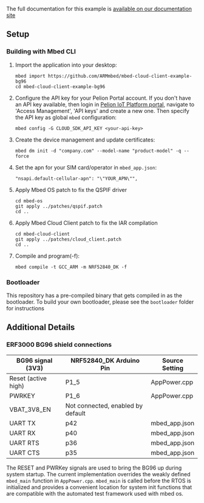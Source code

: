 The full documentation for this example is [available on our documentation site](https://cloud.mbed.com/docs/current/connecting/device-management-client-tutorials.html)

## Setup

### Building with Mbed CLI

1. Import the application into your desktop:
    ```
    mbed import https://github.com/ARMmbed/mbed-cloud-client-example-bg96
    cd mbed-cloud-client-example-bg96
    ```
2. Configure the API key for your Pelion Portal account.
     If you don't have an API key available, then login in [Pelion IoT Platform portal](https://portal.mbedcloud.com/), navigate to 'Access Management', 'API keys' and create a new one. Then specify the API key as global `mbed` configuration:
    ```
    mbed config -G CLOUD_SDK_API_KEY <your-api-key>
    ```
3. Create the device management and update certificates:
    ```
    mbed dm init -d "company.com" --model-name "product-model" -q --force
    ```
4.  Set the apn for your SIM card/operator in `mbed_app.json`:
    ```
    "nsapi.default-cellular-apn": "\"YOUR_APN\"",
    ```
5. Apply Mbed OS patch to fix the QSPIF driver
    ```
    cd mbed-os
    git apply ../patches/qspif.patch
    cd ..
    ```
5. Apply Mbed Cloud Client patch to fix the IAR compilation
    ```
    cd mbed-cloud-client
    git apply ../patches/cloud_client.patch
    cd ..
	```
6. Compile and program(-f):
    ```
    mbed compile -t GCC_ARM -m NRF52840_DK -f
    ```

### Bootloader

This repository has a pre-compiled binary that gets compiled in as the bootloader. To build your own bootloader, please see the `bootloader` folder for instructions

## Additional Details

### ERF3000 BG96 shield connections

|BG96 signal (3V3)  | NRF52840_DK Arduino Pin| Source Setting|
|-------------------|------------------------|---------------|
|Reset (active high)| P1_5                     |AppPower.cpp   |
|PWRKEY             | P1_6                    |AppPower.cpp   |
|VBAT_3V8_EN        | Not connected, enabled by default |    |
|UART TX            | p42                     |mbed_app.json  |
|UART RX            | p40                     |mbed_app.json  |
|UART RTS           | p36                    |mbed_app.json  |
|UART CTS           | p35                     |mbed_app.json  |

The RESET and PWRKey signals are used to bring the BG96 up during system startup.  The current implementation overrides the weakly defined `mbed_main` function in `AppPower.cpp`.  `mbed_main` is called before the RTOS is initialized and provides a convenient location for system init functions that are compatible with the automated test framework used with mbed os.
